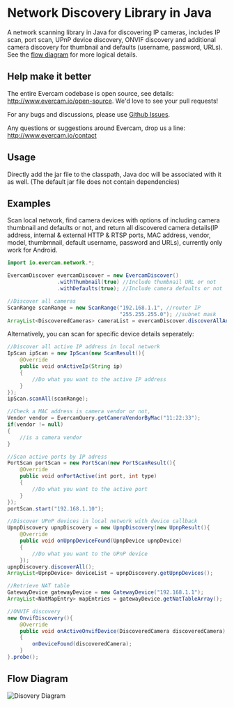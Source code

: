 # Network Discovery Library in Java

A network scanning library in Java for discovering IP cameras, includes IP scan, port scan, UPnP device discovery, ONVIF discovery and additional camera discovery for thumbnail and defaults (username, password, URLs). See the [flow diagram](#flow-diagram) for more logical details.

## Help make it better

The entire Evercam codebase is open source, see details: http://www.evercam.io/open-source. We'd love to see your pull requests!

For any bugs and discussions, please use [Github Issues](https://github.com/evercam/evercam-discovery-java/issues).

Any questions or suggestions around Evercam, drop us a line: http://www.evercam.io/contact

## Usage
Directly add the jar file to the classpath, Java doc will be associated with it as well. (The default jar file does not contain dependencies)

## Examples
Scan local network, find camera devices with options of including camera thumbnail and defaults or not, and return all discovered camera details(IP address, internal & external HTTP & RTSP ports, MAC address, vendor, model, thumbmnail, default username, password and URLs), currently only work for Android.
```Java
import io.evercam.network.*;

EvercamDiscover evercamDiscover = new EvercamDiscover()
				.withThumbnail(true) //Include thumbnail URL or not
				.withDefaults(true); //Include camera defaults or not

//Discover all cameras
ScanRange scanRange = new ScanRange("192.168.1.1", //router IP
                                    "255.255.255.0"); //subnet mask
ArrayList<DiscoveredCameras> cameraList = evercamDiscover.discoverAllAndroid(scanRange);
```
Alternatively, you can scan for specific device details seperately:
```Java
//Discover all active IP address in local network
IpScan ipScan = new IpScan(new ScanResult(){
	@Override
	public void onActiveIp(String ip)
	{
		//Do what you want to the active IP address
	}
});
ipScan.scanAll(scanRange);

//Check a MAC address is camera vendor or not, 
Vendor vendor = EvercamQuery.getCameraVendorByMac("11:22:33");
if(vendor != null)
{
	//is a camera vendor
}

//Scan active ports by IP adress
PortScan portScan = new PortScan(new PortScanResult(){
	@Override
	public void onPortActive(int port, int type)
	{
		//Do what you want to the active port
	}
});
portScan.start("192.168.1.10");

//Discover UPnP devices in local network with device callback
UpnpDiscovery upnpDiscovery = new UpnpDiscovery(new UpnpResult(){
	@Override
	public void onUpnpDeviceFound(UpnpDevice upnpDevice)
	{
		//Do what you want to the UPnP device
	});
upnpDiscovery.discoverAll();
ArrayList<UpnpDevice> deviceList = upnpDiscovery.getUpnpDevices();

//Retrieve NAT table
GatewayDevice gatewayDevice = new GatewayDevice("192.168.1.1");
ArrayList<NatMapEntry> mapEntries = gatewayDevice.getNatTableArray();

//ONVIF discovery
new OnvifDiscovery(){
	@Override
	public void onActiveOnvifDevice(DiscoveredCamera discoveredCamera)
	{
		onDeviceFound(discoveredCamera);
	}
}.probe();
```

## Flow Diagram
![Disovery Diagram](https://docs.google.com/drawings/d/1v-5S1ieLLwVZEJEthOqupSf4qkV19ocBQD1zPlf154w/pub?w=1814&h=1074)
